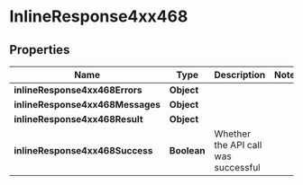 # InlineResponse4xx468

## Properties
Name | Type | Description | Notes
------------ | ------------- | ------------- | -------------
**inlineResponse4xx468Errors** | **Object** |  | 
**inlineResponse4xx468Messages** | **Object** |  | 
**inlineResponse4xx468Result** | **Object** |  | 
**inlineResponse4xx468Success** | **Boolean** | Whether the API call was successful | 
